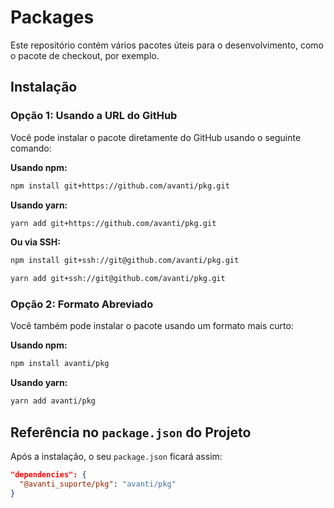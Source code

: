 # Packages

Este repositório contém vários pacotes úteis para o desenvolvimento, como o pacote de checkout, por exemplo.

## Instalação

### Opção 1: Usando a URL do GitHub

Você pode instalar o pacote diretamente do GitHub usando o seguinte comando:

**Usando npm:**
```bash
npm install git+https://github.com/avanti/pkg.git
```

**Usando yarn:**
```bash
yarn add git+https://github.com/avanti/pkg.git
```

**Ou via SSH:**
```bash
npm install git+ssh://git@github.com/avanti/pkg.git
```

```bash
yarn add git+ssh://git@github.com/avanti/pkg.git
```

### Opção 2: Formato Abreviado

Você também pode instalar o pacote usando um formato mais curto:

**Usando npm:**
```bash
npm install avanti/pkg
```

**Usando yarn:**
```bash
yarn add avanti/pkg
```

## Referência no `package.json` do Projeto

Após a instalação, o seu `package.json` ficará assim:

```json
"dependencies": {
  "@avanti_suporte/pkg": "avanti/pkg"
}
```
